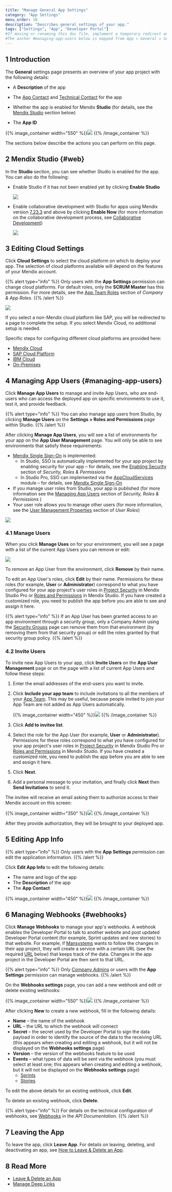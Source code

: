 ```yaml
---
title: "Manage General App Settings"
category: "App Settings"
menu_order: 10
description: "Describes general settings of your app."
tags: ["Settings", "App", "Developer Portal"]
#If moving or renaming this doc file, implement a temporary redirect and let the respective team know they should update the URL in the product. See Mapping to Products for more details.
#The anchor #managing-app-users below is mapped from App > General > Settings > Manage App Users, so it should not be removed or changed.
---
```


## 1 Introduction

The **General** settings page presents an overview of your app project with the following details:

* A **Description** of the app
* The [App Contact](../company-app-roles/manage-roles#change-app-contact) and [Technical Contact](../company-app-roles/technical-contact) for the app
* Whether the app is enabled for Mendix **Studio** (for details, see the [Mendix Studio](#web) section below)

* The **App ID**

{{% image_container width="550" %}}![](attachments/general-settings.png)
{{% /image_container %}}

The sections below describe the actions you can perform on this page.

## 2 Mendix Studio {#web}

In the **Studio** section, you can see whether Studio is enabled for the app. You can also do the following:


*  Enable Studio if it has not been enabled yet by clicking **Enable Studio**

	![](attachments/not-enabled.png)

*  Enable collaborative development with Studio for apps using Mendix version [7.23.3](/releasenotes/studio-pro/7.23#7233) and above by clicking **Enable Now** (for more information on the collaborative development process, see [Collaborative Development](/refguide/collaborative-development))

	![](attachments/enable-new-mode.png)

## 3 Editing Cloud Settings

Click **Cloud Settings** to select the cloud platform on which to deploy your app. The selection of cloud platforms available will depend on the features of your Mendix account.

{{% alert type="info" %}}
Only users with the **App Settings** permission can change cloud platforms. For default roles, only the **SCRUM Master** has this permission. For more details, see the [App Team Roles](../company-app-roles/index#app-team-roles) section of *Company & App Roles*.
{{% /alert %}}

![](attachments/cloudsettings.png)

If you select a non-Mendix cloud platform like SAP, you will be redirected to a page to complete the setup. If you select Mendix Cloud, no additional setup is needed.

Specific steps for configuring different cloud platforms are provided here:

* [Mendix Cloud](../deploy/mendix-cloud-deploy)
* [SAP Cloud Platform](../deploy/sap-cloud-platform)
* [IBM Cloud](../deploy/ibm-cloud)
* [On-Premises](../deploy/on-premises-design)

## 4 Managing App Users {#managing-app-users}

Click **Manage App Users** to manage and invite App Users, who are end-users who can access the deployed app on specific environments to use it, test it, and provide feedback.

{{% alert type="info" %}}
You can also manage app users from Studio, by clicking **Manage Users** on the **Settings > Roles and Permissions** page within Studio.
{{% /alert %}}

After clicking **Manage App Users**, you will see a list of environments for your app on the **App User Management** page. You will only be able to see environments that satisfy these requirements:

* [Mendix Single Sign-On](../deploy/integrate-with-mendix-sso) is implemented:
	* In Studio, SSO is automatically implemented for your app project by enabling security for your app – for details, see the [Enabling Security](/studio/settings-security#enabling-security) section of *Security, Roles & Permissions*
	* In Studio Pro, SSO can implemented via the [AppCloudServices](https://appstore.home.mendix.com/link/app/934/) module – for details, see [Mendix Single Sign-On](../deploy/integrate-with-mendix-sso)
* If you manage user roles from Studio, your app is published (for more information see the [Managing App Users](/studio/settings-security#managing-app-users) section of *Security, Roles & Permissions* )
* Your user role allows you to manage other users (for more information, see the [User Management Properties](/refguide/user-roles#user-management) section of *User Roles*)

![](attachments/app-user-management-environments.png)

### 4.1 Manage Users

When you click **Manage Uses** on for your environment, you will see a page with a list of the current App Users you can remove or edit:

![](attachments/app-user-management-users.png)

To remove an App User from the environment, click **Remove** by their name.

To edit an App User's roles, click **Edit** by their name. Permissions for these roles (for example, **User** or **Administrator**) correspond to what you have configured for your app project's user roles in [Project Security](/refguide/project-security#user-roles) in Mendix Studio Pro or [Roles and Permissions](/studio/settings-security#roles-and-permissions) in Mendix Studio. If you have created a customized role, you need to publish the app before you are able to see and assign it here.

{{% alert type="info" %}}
If an App User has been granted access to an app environment through a security group, only a Company Admin using the [Security Groups](../company-app-roles/users#security-groups) page can remove them from that environment (by removing them from that security group) or edit the roles granted by that security group policy.
{{% /alert %}}

### 4.2 Invite Users

To invite new App Users to your app, click **Invite Users** on the **App User Management** page or on the page with a list of current App Users and follow these steps:

1. Enter the email addresses of the end-users you want to invite.

2.  Click **Include your app team** to include invitations to all the members of your [App Team](../collaborate/team). This may be useful, because people invited to join your App Team are not added as App Users automatically.

	{{% image_container width="450" %}}![](attachments/invite-app-user.png)
	{{% /image_container %}}
	
3. Click **Add to invitee list**.

4. Select the role for the App User (for example, **User** or **Administrator**). Permissions for these roles correspond to what you have configured for your app project's user roles in [Project Security](/refguide/project-security#user-roles) in Mendix Studio Pro or [Roles and Permissions](/studio/settings-security#roles-and-permissions) in Mendix Studio. If you have created a customized role, you need to publish the app before you are able to see and assign it here.

5. Click **Next**.

6. Add a personal message to your invitation, and finally click **Next** then **Send Invitations** to send it.

The invitee will receive an email asking them to authorize access to their Mendix account on this screen:

{{% image_container width="350" %}}![](attachments/authorize.png)
{{% /image_container %}}

After they provide authorization, they will be brought to your deployed app.

## 5 Editing App Info

{{% alert type="info" %}}
Only users with the **App Settings** permission can edit the application information.
{{% /alert %}}

Click **Edit App Info** to edit the following details:

* The name and logo of the app
* The **Description** of the app
* The **App Contact**

{{% image_container width="450" %}}![](attachments/edit.png)
{{% /image_container %}}

## 6 Managing Webhooks {#webhooks}

Click **Manage Webhooks** to manage your app's webhooks. A webhook enables the Developer Portal to talk to another website and post updated Developer Portal content (for example, Sprint updates and new stories) to that website. For example, if [Mansystems](https://developer.mendixcloud.com/link/partnerprofile/1068) wants to follow the changes in their app project, they will create a service with a certain URL (see the required [URL](#url) below) that keeps track of the data. Changes in the app project in the Developer Portal are then sent to that URL.

{{% alert type="info" %}}
Only [Company Admins](../company-app-roles/companyadmin-settings) or users with the **App Settings** permission can manage webhooks.
{{% /alert %}}

On the **Webhooks settings** page, you can add a new webhook and edit or delete existing webhooks:

{{% image_container width="550" %}}![](attachments/webhooks-list.png)
{{% /image_container %}}

After clicking **New** to create a new webhook, fill in the following details:

* **Name** – the name of the webhook
* <a name="url"></a>**URL** – the URL to which the webhook will connect 
* **Secret** – the secret used by the Developer Portal to sign the data payload in order to identify the source of the data to the receiving URL (this appears when creating and editing a webhook, but it will not be displayed on the **Webhooks settings** page)
* **Version** – the version of the webhooks feature to be used
* **Events** – what types of data will be sent via the webhook (you must select at least one; this appears when creating and editing a webhook, but it will not be displayed on the **Webhooks settings** page)
  * [Sprints](../collaborate/stories#sprint)
  * [Stories](../collaborate/stories)

To edit the above details for an existing webhook, click **Edit**.

To delete an existing webhook, click **Delete**.

{{% alert type="info" %}}
For details on the technical configuration of webhooks, see [Webhooks](/apidocs-mxsdk/apidocs/webhooks-sprints) in the *API Documentation*.
{{% /alert %}}

## 7 Leaving the App

To leave the app, click **Leave App**. For details on leaving, deleting, and deactivating an app, see [How to Leave & Delete an App](leave-delete-app).

## 8 Read More

* [Leave & Delete an App](leave-delete-app)
* [Manage Deep Links](manage-deeplinks)
